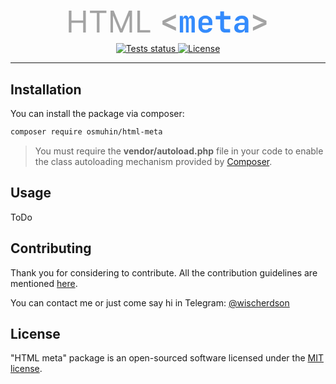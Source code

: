 <p align="center">
	<img src="data:image/svg+xml,%3Csvg%20width%3D%22106%22%20height%3D%2213%22%20viewBox%3D%220%200%20106%2013%22%20fill%3D%22%23a3a3a3%22%20xmlns%3D%22http%3A%2F%2Fwww.w3.org%2F2000%2Fsvg%22%3E%3Cpath%20d%3D%22M0.409091%2012V0.363636H1.81818V5.54545H8.02273V0.363636H9.43182V12H8.02273V6.79545H1.81818V12H0.409091ZM11.6165%201.61364V0.363636H20.3438V1.61364H16.6847V12H15.2756V1.61364H11.6165ZM22.5185%200.363636H24.2003L28.1548%2010.0227H28.2912L32.2457%200.363636H33.9276V12H32.6094V3.15909H32.4957L28.8594%2012H27.5866L23.9503%203.15909H23.8366V12H22.5185V0.363636ZM36.7528%2012V0.363636H38.1619V10.75H43.571V12H36.7528ZM57.2278%2011.104L50.0598%207.728V5.728L57.2278%202.352V4.192L52.5878%206.336C52.3744%206.432%2052.1611%206.51733%2051.9478%206.592C51.7451%206.656%2051.5851%206.69867%2051.4678%206.72C51.5851%206.74133%2051.7504%206.784%2051.9638%206.848C52.1771%206.912%2052.3851%206.992%2052.5878%207.088L57.2278%209.232V11.104ZM98.0285%2011.104V9.264L102.669%207.12C102.882%207.024%20103.09%206.944%20103.293%206.88C103.506%206.80533%20103.671%206.75733%20103.789%206.736C103.671%206.71467%20103.506%206.67733%20103.293%206.624C103.079%206.56%20102.871%206.48%20102.669%206.384L98.0285%204.224V2.352L105.197%205.728V7.728L98.0285%2011.104Z%22%20fill%3D%22%23a3a3a3%22%2F%3E%3Cpath%20d%3D%22M59.2695%2012V3.2H60.9015V4.384H61.2375L60.9655%204.672C60.9655%204.18133%2061.1042%203.78667%2061.3815%203.488C61.6588%203.18933%2062.0162%203.04%2062.4535%203.04C62.9228%203.04%2063.2855%203.232%2063.5415%203.616C63.8082%204%2063.9415%204.51733%2063.9415%205.168L63.5895%204.384H64.1335L63.9255%204.672C63.9255%204.18133%2064.0642%203.78667%2064.3415%203.488C64.6188%203.18933%2064.9868%203.04%2065.4455%203.04C65.9895%203.04%2066.4215%203.24267%2066.7415%203.648C67.0615%204.05333%2067.2215%204.60267%2067.2215%205.296V12H65.4615V5.376C65.4615%205.088%2065.3975%204.864%2065.2695%204.704C65.1415%204.53333%2064.9548%204.448%2064.7095%204.448C64.4748%204.448%2064.2882%204.528%2064.1495%204.688C64.0215%204.848%2063.9575%205.07733%2063.9575%205.376V12H62.5175V5.376C62.5175%205.07733%2062.4535%204.848%2062.3255%204.688C62.1975%204.528%2062.0108%204.448%2061.7655%204.448C61.5202%204.448%2061.3335%204.528%2061.2055%204.688C61.0882%204.848%2061.0295%205.07733%2061.0295%205.376V12H59.2695ZM72.8473%2012.16C72.1006%2012.16%2071.4499%2012.016%2070.8953%2011.728C70.3406%2011.44%2069.9086%2011.04%2069.5993%2010.528C69.3006%2010.0053%2069.1513%209.39733%2069.1513%208.704V6.496C69.1513%205.80267%2069.3006%205.2%2069.5993%204.688C69.9086%204.16533%2070.3406%203.76%2070.8953%203.472C71.4499%203.184%2072.1006%203.04%2072.8473%203.04C73.5833%203.04%2074.2233%203.184%2074.7673%203.472C75.3219%203.76%2075.7486%204.16533%2076.0473%204.688C76.3566%205.2%2076.5113%205.80267%2076.5113%206.496V8.08H71.0873V8.704C71.0873%209.32267%2071.2366%209.792%2071.5353%2010.112C71.8339%2010.4213%2072.2766%2010.576%2072.8633%2010.576C73.3113%2010.576%2073.6739%2010.5013%2073.9513%2010.352C74.2286%2010.192%2074.4046%209.96267%2074.4793%209.664H76.4473C76.2979%2010.4213%2075.8926%2011.0293%2075.2313%2011.488C74.5806%2011.936%2073.7859%2012.16%2072.8473%2012.16ZM74.5753%206.96V6.48C74.5753%205.872%2074.4313%205.408%2074.1433%205.088C73.8553%204.75733%2073.4233%204.592%2072.8473%204.592C72.2713%204.592%2071.8339%204.75733%2071.5353%205.088C71.2366%205.41867%2071.0873%205.888%2071.0873%206.496V6.832L74.7193%206.8L74.5753%206.96ZM83.385%2012C82.5423%2012%2081.881%2011.7653%2081.401%2011.296C80.9317%2010.8267%2080.697%2010.1813%2080.697%209.36V5.008H78.313V3.2H80.697V0.719999H82.713V3.2H86.089V5.008H82.713V9.36C82.713%209.91467%2082.985%2010.192%2083.529%2010.192H85.929V12H83.385ZM91.0428%2012.16C90.1361%2012.16%2089.4214%2011.92%2088.8988%2011.44C88.3761%2010.96%2088.1148%2010.3147%2088.1148%209.504C88.1148%208.64%2088.4028%207.97333%2088.9788%207.504C89.5548%207.03467%2090.3708%206.8%2091.4268%206.8H93.6188V6.048C93.6188%205.62133%2093.4801%205.29067%2093.2028%205.056C92.9254%204.81067%2092.5468%204.688%2092.0668%204.688C91.6294%204.688%2091.2668%204.784%2090.9788%204.976C90.6908%205.168%2090.5201%205.42933%2090.4668%205.76H88.5148C88.6108%204.928%2088.9841%204.26667%2089.6348%203.776C90.2854%203.28533%2091.1174%203.04%2092.1308%203.04C93.2081%203.04%2094.0561%203.312%2094.6748%203.856C95.3041%204.38933%2095.6188%205.11467%2095.6188%206.032V12H93.6828V10.464H93.3628L93.6828%2010.032C93.6828%2010.6827%2093.4428%2011.2%2092.9628%2011.584C92.4828%2011.968%2091.8428%2012.16%2091.0428%2012.16ZM91.6988%2010.656C92.2641%2010.656%2092.7228%2010.512%2093.0748%2010.224C93.4374%209.936%2093.6188%209.56267%2093.6188%209.104V8.032H91.4588C91.0534%208.032%2090.7281%208.14933%2090.4828%208.384C90.2374%208.61867%2090.1148%208.928%2090.1148%209.312C90.1148%209.728%2090.2534%2010.0587%2090.5308%2010.304C90.8188%2010.5387%2091.2081%2010.656%2091.6988%2010.656Z%22%20fill%3D%22%23348BFC%22%2F%3E%3C%2Fsvg%3E" alt="HTML meta logo" width="320">
</p>

<p align="center">
	<a href="https://github.com/wischerdson/html-meta/actions">
		<img src="https://github.com/wischerdson/html-meta/actions/workflows/tests.yml/badge.svg" alt="Tests status">
	</a>
<!-- <a href="https://packagist.org/packages/laravel/framework">
<img src="https://img.shields.io/packagist/dt/laravel/framework" alt="Total Downloads"></a> -->
<!-- <a href="https://packagist.org/packages/laravel/framework"><img src="https://img.shields.io/packagist/v/laravel/framework" alt="Latest Stable Version"></a> -->
	<a href="https://packagist.org/packages/osmuhin/html-meta">
		<img src="https://badgen.net/github/license/wischerdson/html-meta" alt="License">
	</a>
</p>

---

## Installation

You can install the package via composer:

```bash
composer require osmuhin/html-meta
```

> You must require the **vendor/autoload.php** file in your code to enable the class autoloading mechanism provided by [Composer](https://getcomposer.org/doc/01-basic-usage.md).

## Usage
ToDo

## Contributing

Thank you for considering to contribute. All the contribution guidelines are mentioned [here](CONTRIBUTING.md).

You can contact me or just come say hi in Telegram: [@wischerdson](https://t.me/wischerdson)

## License

"HTML meta" package is an open-sourced software licensed under the [MIT license](LICENSE.md).
